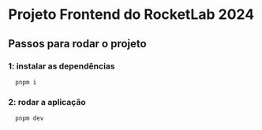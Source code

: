 # Projeto Frontend do RocketLab 2024

## Passos para rodar o projeto

### 1: instalar as dependências

```
  pnpm i
```

### 2: rodar a aplicação

```
  pnpm dev
```
